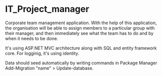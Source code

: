 # IT_Project_manager
Corporate team management application. With the help of this application, the organisation will be able to assign members to a particular group with their manager, and then immediately see what the team has to do and by when it needs to be done.

It's using ASP.NET MVC architecture along with SQL and entity framework core. For logginig, it's using identity. 

Data should seed automatically by writing commands in Package Manager Add-Migration "name" > Update-database.

